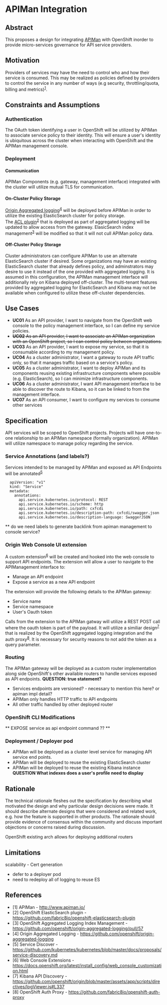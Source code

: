 # APIMan Integration

## Abstract
This proposes a design for integrating [APIMan](http://www.apiman.io/) with OpenShift inorder to provide  micro-services governance for API service providers.

## Motivation
Providers of services may have the need to control who and how their service is consumed.  This may be realized as policies defined by providers to control the service
in any number of ways (e.g security, throttling/quota, billing and metrics)<sup>[1](#r1)</sup>. 

## Constraints and Assumptions
### Authentication
The OAuth token identifying a user in OpenShift will be utilized by APIMan to associate service policy to their identity.  This will ensure a user's identity is 
ubiquitous across the cluster when interacting with OpenShift and the APIMan management console.

### Deployment
#### Communication
APIMan Components (e.g. gateway, management interface) integrated with the cluster will utilize mutual TLS for communication.

#### On-Cluster Policy Storage
[Origin Aggregated logging](https://github.com/openshift/origin-aggregated-logging)<sup>[4](#r4)</sup> will be deployed before APIMan in order to utilize the existing ElasticSearch cluster for policy storage.  
The [ACL plugin](https://github.com/fabric8io/openshift-elasticsearch-plugin)<sup>[2](#r2)</sup> that is deployed
as part of aggregated logging will be updated to allow access from the gateway.  ElasicSearch index management<sup>[3](#r3)</sup>  will be modified so
that it will not cull APIMan policy data.

#### Off-Cluster Policy Storage
Cluster administrators can configure APIMan to use an alternate ElasticSearch cluster if desired.  Some organizations may have an existing ElasticSearch cluster that already defines
policy, and adminstrators may desire to use it instead of the one provided with aggregated logging.  It is assumed in this configuration, the APIMan management interface will
additionally rely on Kibana deployed off-cluster.  The multi-tenant features provided by aggregated logging for ElasticSearch and Kibana may not be available when configured to utilize these off-cluster
dependencies.      

## Use Cases
* **UC01** As an API provider, I want to navigate from the OpenShift web console to the policy management interface, so I can define my service policies.
* <s> **UC02** As an API provider, I want to associate an APIMan organization with an OpenShift project, so I can control policy between organizations.</s>
* **UC03** As an API provider, I want to expose my service, so that it is consumable according to my management policy.  
* **UC04** As a cluster administrator, I want a gateway to route API traffic only, so that it manages traffic based on a service's policy.
* **UC05** As a cluster administrator, I want to deploy APIMan and its components reusing existing infrastructure components where possible (e.g. ElasticSearch), so I can minimize infrastructure components.
* **UC06** As a cluster administrator, I want API management interface to be able to discover the route to Kibana, so it can be linked to from the management interface. 
* **UC07** As an API consumer, I want to configure my services to consume other services

## Specification

API services will be scoped to OpenShift projects. Projects will have one-to-one relationship to an APIMan namespace (formally organization). APIMan will utilize namespace
to manage policy regarding the service.
 
### Service Annotations (and labels?)
Services intended to be managed by APIMan and exposed as API Endpoints will be annotated<sup>[5](#r5)</sup>

```
  apiVersion: "v1"
  kind: "Service"
  metadata: 
    annotations: 
      api.service.kubernetes.io/protocol: REST
      api.service.kubernetes.io/scheme: http
      api.service.kubernetes.io/path: cxfcdi
      api.service.kubernetes.io/description-path: cxfcdi/swagger.json
      api.service.kubernetes.io/description-language: SwaggerJSON
```

** do we need labels to generate backlink from apiman management to console service?

### Origin Web Console UI extension
A custom extension<sup>[6](#r6)</sup> will be created and hooked into the web console to support API endpoints.  The extension
will allow a user to navigate to the APIManagement interface to:
* Manage an API endpoint
* Expose a service as a new API endpoint

The extension will provide the following details to the APIMan gateway:
* Service name
* Service namespace
* User's Oauth token

Calls from the extension to the APIMan gatway will utilize a REST POST call where the oauth token is part of the payload.  It will
utilize a similiar design<sup>[7](#r7)</sup> that is realized by the OpenShift aggregated logging integration and the auth proxy<sup>[8](#r8)</sup>.  It is necessary for
security reasons to not add the token as a query parameter.  

### Routing
The APIMan gateway will be deployed as a custom router implementation along side OpenShift's other available routers to handle services exposed as API endpoints.  **QUESTION: true statement?**
* Services endpoints are versioned? - necessary to mention this here? or apiman impl detail?
* APIMan only handles HTTP traffic to API endpoints
* All other traffic handled by other deployed router

### OpenShift CLI Modifications
** EXPOSE service as api endpoint command ?? ** 

### Deployment / Deployer pod
* APIMan will be deployed as a cluster level service for managing API service end points.
* APIMan will be deployed to reuse the existing ElasticSearch cluster
* APIMan will be deployed to reuse the existing Kibana instance **QUESTION What indexes does a user's profile need to display**

## Rationale
The technical rationale fleshes out the specification by describing what motivated the design and why particular design decisions were made. It should describe alternate designs that were considered and related work, e.g. how the feature is supported in other products.
The rationale should provide evidence of consensus within the community and discuss important objections or concerns raised during discussion.

OpenShift existing arch allows for deploying additional routers 

## Limitations
scalability - 
Cert generation
- defer to a deployer pod
- need to redeploy all of logging to reuse ES


## References
* <span id="r1">[1]</span> APIMan - http://www.apiman.io/
* <span id="r2">[2]</span> OpenShift ElasticSearch plugin - https://github.com/fabric8io/openshift-elasticsearch-plugin
* <span id="r3">[3]</span> OpenShift Aggregated Logging Index Management - https://github.com/openshift/origin-aggregated-logging/pull/57
* <span id="r4">[4]</span> Origin Aggregated Logging - https://github.com/openshift/origin-aggregated-logging
* <span id="r5">[5]</span> Service Discover - https://github.com/kubernetes/kubernetes/blob/master/docs/proposals/service-discovery.md
* <span id="r6">[6]</span> Web Console Extensions - https://docs.openshift.org/latest/install_config/web_console_customization.html
* <span id="r7">[7]</span> Kibana API Discovery - https://github.com/openshift/origin/blob/master/assets/app/scripts/directives/logViewer.js#L337
* <span id="r8">[8]</span> OpenShift Auth Proxy - https://github.com/fabric8io/openshift-auth-proxy